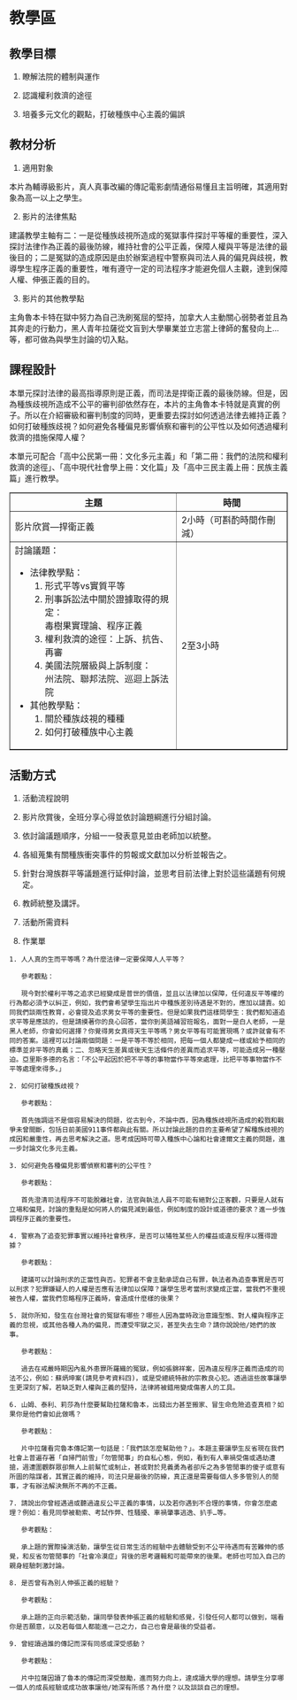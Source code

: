 # 教學區

## 教學目標

1. 瞭解法院的體制與運作

2. 認識權利救濟的途徑

3. 培養多元文化的觀點，打破種族中心主義的偏誤

## 教材分析

1. 適用對象

  本片為輔導級影片，真人真事改編的傳記電影劇情通俗易懂且主旨明確，其適用對象為高一以上之學生。

2. 影片的法律焦點

  建議教學主軸有二：一是從種族歧視所造成的冤獄事件探討平等權的重要性，深入探討法律作為正義的最後防線，維持社會的公平正義，保障人權與平等是法律的最後目的；二是冤獄的造成原因是由於辦案過程中警察與司法人員的偏見與歧視，教導學生程序正義的重要性，唯有遵守一定的司法程序才能避免個人主觀，達到保障人權、伸張正義的目的。

3. 影片的其他教學點

  主角魯本卡特在獄中努力為自己洗刷冤屈的堅持，加拿大人主動關心弱勢者並且為其奔走的行動力，黑人青年拉薩從文盲到大學畢業並立志當上律師的奮發向上…等，都可做為與學生討論的切入點。

## 課程設計

本單元探討法律的最高指導原則是正義，而司法是捍衛正義的最後防線。但是，因為種族歧視所造成不公平的審判卻依然存在，本片的主角魯本卡特就是真實的例子。所以在介紹審級和審判制度的同時，更重要去探討如何透過法律去維持正義？如何打破種族歧視？如何避免各種偏見影響偵察和審判的公平性以及如何透過權利救濟的措施保障人權？

本單元可配合「高中公民第一冊：文化多元主義」和「第二冊：我們的法院和權利救濟的途徑」、「高中現代社會學上冊：文化篇」及「高中三民主義上冊：民族主義篇」進行教學。

<table border="1">
  <thead>
    <tr>
      <th>主題</th>
      <th>時間</th>
    </tr>
  </thead>
  <tbody>
    <tr>
      <td>影片欣賞—捍衛正義</td>
      <td>2小時（可斟酌時間作刪減）</td>
    </tr>
    <tr>
      <td>
        討論議題：
        <ul>
          <li>
            法律教學點：
            <ol>
              <li>形式平等vs實質平等</li>
              <li>
                刑事訴訟法中關於證據取得的規定：<br/>
                毒樹果實理論、程序正義
              </li>
              <li>權利救濟的途徑：上訴、抗告、再審</li>
              <li>
                美國法院層級與上訴制度：<br/>
                州法院、聯邦法院、巡迴上訴法院
              </li>
            </ol>
          </li>
          <li>
            其他教學點：
            <ol>
              <li>關於種族歧視的種種</li>
              <li>如何打破種族中心主義</li>
            </ol>
          </li>
        </ul>
      </td>
      <td>2至3小時</td>
    </tr>
  </tbody>
</table>

## 活動方式 

1. 活動流程說明

  1. 影片欣賞後，全班分享心得並依討論題綱進行分組討論。

  2. 依討論議題順序，分組一一發表意見並由老師加以統整。

  3. 各組蒐集有關種族衝突事件的剪報或文獻加以分析並報告之。

  4. 針對台灣族群平等議題進行延伸討論，並思考目前法律上對於這些議題有何規定。

  5. 教師統整及講評。

2. 活動所需資料 

  1. 作業單

    1. 人人真的生而平等嗎？為什麼法律一定要保障人人平等？

       參考觀點：

       現今對於權利平等之追求已經變成是普世的價值，並且以法律加以保障，任何違反平等權的行為都必須予以糾正，例如，我們會希望學生指出片中種族差別待遇是不對的，應加以譴責。如同我們談兩性教育，必會提及追求男女平等的重要性。但是如果我們這樣問學生：我們都知道追求平等是應該的，但是請摸著你的良心回答，當你到美語補習班報名，面對一是白人老師，一是黑人老師，你會如何選擇？你覺得男女真得天生平等嗎？男女平等有可能實現嗎？或許就會有不同的答案。這裡可以討論兩個問題：一是平等不等於相同，把每一個人都變成一樣或給予相同的標準並非平等的真義；二、忽略天生差異或後天生活條件的差異而追求平等，可能造成另一種壓迫。亞里斯多德的名言：「不公平起因於把不平等的事物當作平等來處理，比把平等事物當作不平等處理來得多。」

    2. 如何打破種族歧視？

       參考觀點：

       首先強調這不是個容易解決的問題，從古到今，不論中西，因為種族歧視所造成的殺戮和戰爭未曾間斷，包括日前美國911事件都與此有關。所以討論此題的目的主要希望了解種族歧視的成因和嚴重性，再去思考解決之道。思考成因時可帶入種族中心論和社會達爾文主義的問題，進一步討論文化多元主義。

    3. 如何避免各種偏見影響偵察和審判的公平性？

       參考觀點：

       首先澄清司法程序不可能脫離社會，法官與執法人員不可能有絕對公正客觀，只要是人就有立場和偏見，討論的重點是如何將人的偏見減到最低，例如制度的設計或道德的要求？進一步強調程序正義的重要性。

    4. 警察為了追查犯罪事實以維持社會秩序，是否可以犧牲某些人的權益或違反程序以獲得證據？

       參考觀點：

       建議可以討論刑求的正當性與否。犯罪者不會主動承認自己有罪，執法者為追查事實是否可以刑求？犯罪嫌疑人的人權是否應有法律加以保障？讓學生思考當刑求變成正當，當我們不重視被告人權，當我們忽略程序正義時，會造成什麼樣的後果？

    5. 就你所知，發生在台灣社會的冤獄有哪些？哪些人因為當時政治意識型態、對人權與程序正義的忽視，或其他各種人為的偏見，而遭受牢獄之災，甚至失去生命？請你說說他/她們的故事。

       參考觀點：

       過去在戒嚴時期因內亂外患罪所羅織的冤獄，例如張錦祥案，因為違反程序正義而造成的司法不公，例如：蘇炳坤案(請見參考資料四)，或是受總統特赦的宗教良心犯。透過這些故事讓學生更深刻了解，若缺乏對人權與正義的堅持，法律將被錯用變成傷害人的工具。

    6. 山姆、泰利、莉莎為什麼要幫助拉薩和魯本，出錢出力甚至搬家、冒生命危險追查真相？如果你是他們會如此做嗎？

       參考觀點：

       片中拉薩看完魯本傳記第一句話是：「我們該怎麼幫助他？」。本題主要讓學生反省現在我們社會上普遍存著「自掃門前雪」「勿管閒事」的自私心態，例如，看到有人車禍受傷或遇劫遭搶，週遭圍觀群眾卻無人上前幫忙或制止，甚或對於見義勇為者卻斥之為多管閒事的傻子或意有所圖的陰謀者，其實正義的維持，司法只是最後的防線，真正還是需要每個人多多管別人的閒事，才有辦法解決無所不再的不正義。

    7. 請說出你曾經遇過或聽過違反公平正義的事情，以及若你遇到不合理的事情，你會怎麼處理？例如：看見同學被勒索、考試作弊、性騷擾、車禍肇事逃逸、扒手…等。

       參考觀點：

       承上題的實際操演活動，讓學生從日常生活的經驗中去體驗受到不公平待遇而有苦難伸的感覺，和反省勿管閒事的「社會冷漠症」背後的思考邏輯和可能帶來的後果。老師也可加入自己的親身經驗刺激討論。

    8. 是否曾有為別人伸張正義的經驗？

       參考觀點：

       承上題的正向示範活動，讓同學發表伸張正義的經驗和感覺，引發任何人都可以做到，端看你是否願意，以及若每個人都能進一己之力，自己也會是最後的受益者。

    9. 曾經讀過誰的傳記而深有同感或深受感動？

       參考觀點：

       片中拉薩因讀了魯本的傳記而深受鼓勵，進而努力向上，達成讀大學的理想。請學生分享哪一個人的成長經驗或成功故事讓他/她深有所感？為什麼？以及談談自己的理想。

